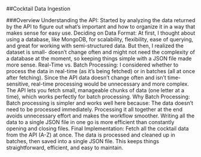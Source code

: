 ##Cocktail Data Ingestion

###Overview
Understanding the API:
Started by analyzing the data returned by the API to figure out what’s important and how to organize it in a way that makes sense for easy use.
Deciding on Data Format:
At first, I thought about using a database, like MongoDB, for scalability, flexibility, ease of querying, and great for working with semi-structured data.
But then, I realized the dataset is small- doesn’t change often and might not need the complexity of a database at the moment, so keeping things simple with a JSON file made more sense.
Real-Time vs. Batch Processing:
I considered whether to process the data in real-time (as it’s being fetched) or in batches (all at once after fetching).
Since the API data doesn’t change often and isn’t time-sensitive, real-time processing would be unnecessary and more complex.
The API lets you fetch small, manageable chunks of data (one letter at a time), which works perfectly for batch processing.
Why Batch Processing:
Batch processing is simpler and works well here because:
The data doesn’t need to be processed immediately.
Processing it all together at the end avoids unnecessary effort and makes the workflow smoother.
Writing all the data to a single JSON file in one go is more efficient than constantly opening and closing files.
Final Implementation:
Fetch all the cocktail data from the API (A-Z) at once.
The data is processed and cleaned up in batches, then saved into a single JSON file.
This keeps things straightforward, efficient, and easy to maintain.
